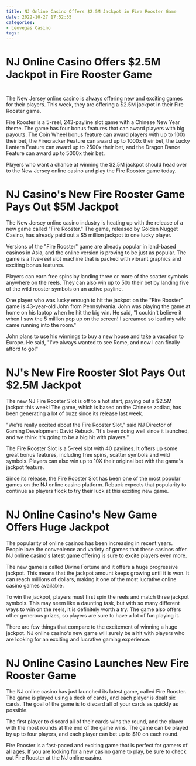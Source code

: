 ```yaml
---
title: NJ Online Casino Offers $2.5M Jackpot in Fire Rooster Game
date: 2022-10-27 17:52:55
categories:
- Leovegas Casino
tags:
---
```



#  NJ Online Casino Offers $2.5M Jackpot in Fire Rooster Game

#

The New Jersey online casino is always offering new and exciting games for their players. This week, they are offering a $2.5M jackpot in their Fire Rooster game.

Fire Rooster is a 5-reel, 243-payline slot game with a Chinese New Year theme. The game has four bonus features that can award players with big payouts. The Coin Wheel bonus feature can award players with up to 100x their bet, the Firecracker Feature can award up to 1000x their bet, the Lucky Lantern Feature can award up to 2500x their bet, and the Dragon Dance Feature can award up to 5000x their bet.

Players who want a chance at winning the $2.5M jackpot should head over to the New Jersey online casino and play the Fire Rooster game today.

#  NJ Casino's New Fire Rooster Game Pays Out $5M Jackpot

The New Jersey online casino industry is heating up with the release of a new game called "Fire Rooster." The game, released by Golden Nugget Casino, has already paid out a $5 million jackpot to one lucky player.

Versions of the "Fire Rooster" game are already popular in land-based casinos in Asia, and the online version is proving to be just as popular. The game is a five-reel slot machine that is packed with vibrant graphics and exciting bonus features.

Players can earn free spins by landing three or more of the scatter symbols anywhere on the reels. They can also win up to 50x their bet by landing five of the wild rooster symbols on an active payline.



One player who was lucky enough to hit the jackpot on the "Fire Rooster" game is 43-year-old John from Pennsylvania. John was playing the game at home on his laptop when he hit the big win. He said, "I couldn't believe it when I saw the 5 million pop up on the screen! I screamed so loud my wife came running into the room."

John plans to use his winnings to buy a new house and take a vacation to Europe. He said, "I've always wanted to see Rome, and now I can finally afford to go!"

#  NJ's New Fire Rooster Slot Pays Out $2.5M Jackpot

The new NJ Fire Rooster Slot is off to a hot start, paying out a $2.5M jackpot this week! The game, which is based on the Chinese zodiac, has been generating a lot of buzz since its release last week.

"We're really excited about the Fire Rooster Slot," said NJ Director of Gaming Development David Rebuck. "It's been doing well since it launched, and we think it's going to be a big hit with players."

The Fire Rooster Slot is a 5-reel slot with 40 paylines. It offers up some great bonus features, including free spins, scatter symbols and wild symbols. Players can also win up to 10X their original bet with the game's jackpot feature.

Since its release, the Fire Rooster Slot has been one of the most popular games on the NJ online casino platform. Rebuck expects that popularity to continue as players flock to try their luck at this exciting new game.

#  NJ Online Casino's New Game Offers Huge Jackpot

The popularity of online casinos has been increasing in recent years. People love the convenience and variety of games that these casinos offer. NJ online casino's latest game offering is sure to excite players even more.

The new game is called Divine Fortune and it offers a huge progressive jackpot. This means that the jackpot amount keeps growing until it is won. It can reach millions of dollars, making it one of the most lucrative online casino games available.

To win the jackpot, players must first spin the reels and match three jackpot symbols. This may seem like a daunting task, but with so many different ways to win on the reels, it is definitely worth a try. The game also offers other generous prizes, so players are sure to have a lot of fun playing it.

There are few things that compare to the excitement of winning a huge jackpot. NJ online casino's new game will surely be a hit with players who are looking for an exciting and lucrative gaming experience.

#  NJ Online Casino Launches New Fire Rooster Game

The NJ online casino has just launched its latest game, called Fire Rooster. The game is played using a deck of cards, and each player is dealt six cards. The goal of the game is to discard all of your cards as quickly as possible.

The first player to discard all of their cards wins the round, and the player with the most rounds at the end of the game wins. The game can be played by up to four players, and each player can bet up to $10 on each round.

Fire Rooster is a fast-paced and exciting game that is perfect for gamers of all ages. If you are looking for a new casino game to play, be sure to check out Fire Rooster at the NJ online casino.